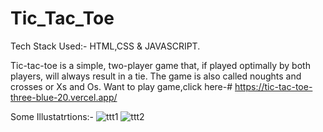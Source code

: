 # Tic_Tac_Toe


Tech Stack Used:- HTML,CSS & JAVASCRIPT.

Tic-tac-toe is a simple, two-player game that, if played optimally by both players, will always result in a tie. The game is also called noughts and crosses or Xs and Os.
Want to play game,click here-# https://tic-tac-toe-three-blue-20.vercel.app/


Some Illustatrtions:-
![ttt1](https://github.com/dark1612/Tic_Tac_Toe/assets/143860572/52e9f2a7-a4a0-443b-b527-5a95dd3a54ae)
![ttt2](https://github.com/dark1612/Tic_Tac_Toe/assets/143860572/74b82fe3-d67e-4608-843a-3e15ef213af7)
